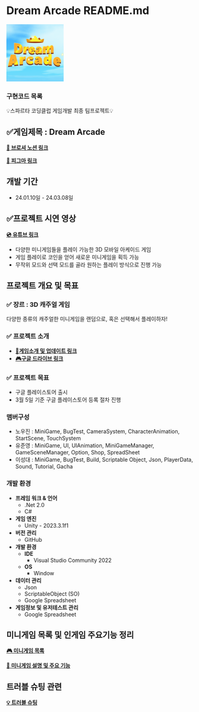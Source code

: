 # Dream Arcade README.md
<img src="https://github.com/h117562/FINAL/blob/main/Assets/99.Resources/Image/Icon.png" width="150" height="150" />

### 구현코드 목록





:bulb:스파르타 코딩클럽 게임개발 최종 팀프로젝트:bulb:

## **✅게임제목** : **Dream Arcade**

[**📜 브로셔 노션 링크**](https://teamsparta.notion.site/Dream-Arcade-8ca991b4050d4e5fb95e2a4ba05ce10b)

[**📜 피그마 링크**](https://www.figma.com/file/0d45PjQPWRVpwnfMHUkc4t/3D-Puzzle-Game-Team-18-Project?type=whiteboard&node-id=10-44&t=PqiZfAl3WGz4N4uk-0)

## 개발 기간
* 24.01.10일 - 24.03.08일

## **✅프로젝트 시연 영상**

[**:cd: 유튜브 링크**](https://youtu.be/XCa8xoNS-HM)

- 다양한 미니게임들을 플레이 가능한 3D 모바일 아케이드 게임
- 게임 플레이로 코인을 얻어 새로운 미니게임을 획득 가능
- 무작위 모드와 선택 모드를 골라 원하는 플레이 방식으로 진행 가능

## 프로젝트 개요 및 목표

### **✅** 장르 : 3D 캐주얼 게임

다양한 종류의 캐주얼한 미니게임을 랜덤으로, 혹은 선택해서 플레이하자!

### **✅** 프로젝트 소개

- [**📜게임소개 및 업데이트 링크**](https://docs.google.com/spreadsheets/d/1WeTueDyjUVKyQzNplHUWa_qs2DJGZwVXGuRha3L0ydE/edit#gid=2123458165)
- [**🎮구글 드라이브 링크**](https://drive.google.com/drive/folders/1TTzCKCRGWx4M8UF5WrXixnc9_rs96aIV)

### **✅** 프로젝트 목표

- 구글 플레이스토어 출시
- 3월 5일 기준 구글 플레이스토어 등록 절차 진행

### 맴버구성
 - 노우진 : MiniGame, BugTest, CameraSystem, CharacterAnimation, StartScene, TouchSystem
 - 유준영 : MiniGame, UI, UIAnimation, MiniGameManager, GameSceneManager, Option, Shop, SpreadSheet
 - 이성대 : MiniGame, BugTest, Build, Scriptable Object, Json, PlayerData, Sound, Tutorial, Gacha

### 개발 환경
- **프레임 워크 & 언어**
  - .Net 2.0
  - C#
- **게임 엔진**
  - Unity - 2023.3.1f1
- **버전 관리**
  - GitHub
- **개발 환경**
  - **IDE**
      - Visual Studio Community 2022
  - **OS**
      - Window
- **데이터 관리**
  - Json
  - ScriptableObject (SO)
  - Google Spreadsheet
- **게임정보 및 유저테스트 관리**
  - Google Spreadsheet

## 미니게임 목록 및 인게임 주요기능 정리

[**🎮 미니게임 목록**](https://www.notion.so/teamsparta/20b1d2cd9f6a4a4aaf06afe9cc769302?v=d1514aac84bc4b138b037010461bc937&pvs=4)

[**📜 미니게임 설명 및 주요 기능**](https://www.notion.so/teamsparta/2f77f37fc055471cb61d0af9713e99bc?v=81cee391b1fb46ac89928565cd4f61b6&pvs=4)

## 트러블 슈팅 관련
[**💡 트러블 슈팅**](https://www.notion.so/teamsparta/Dream-Arcade-8ca991b4050d4e5fb95e2a4ba05ce10b?pvs=4#41cb8ccc09b840589646afedd3fc6a33)
